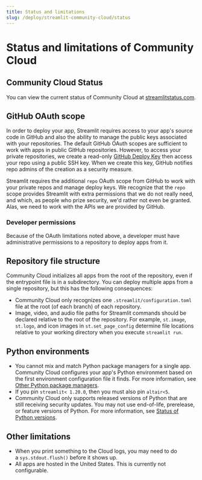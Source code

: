 ```yaml
---
title: Status and limitations
slug: /deploy/streamlit-community-cloud/status
---
```


# Status and limitations of Community Cloud

## Community Cloud Status

You can view the current status of Community Cloud at [streamlitstatus.com](https://www.streamlitstatus.com/).

## GitHub OAuth scope

In order to deploy your app, Streamlit requires access to your app's source code in GitHub and also the ability to manage the public keys associated with your repositories. The default GitHub OAuth scopes are sufficient to work with apps in public GitHub repositories. However, to access your private repositories, we create a read-only [GitHub Deploy Key](https://docs.github.com/en/free-pro-team@latest/developers/overview/managing-deploy-keys#deploy-keys) then access your repo using a public SSH key. When we create this key, GitHub notifies repo admins of the creation as a security measure.

Streamlit requires the additional `repo` OAuth scope from GitHub to work with your private repos and manage deploy keys. We recognize that the `repo` scope provides Streamlit with extra permissions that we do not really need, and which, as people who prize security, we'd rather not even be granted. Alas, we need to work with the APIs we are provided by GitHub.

### Developer permissions

Because of the OAuth limitations noted above, a developer must have administrative permissions to a repository to deploy apps from it.

## Repository file structure

Community Cloud initializes all apps from the root of the repository, even if the entrypoint file is in a subdirectory. You can deploy multiple apps from a single repository, but this has the following consequences:

- Community Cloud only recognizes one `.streamlit/configuration.toml` file at the root (of each branch) of each repository.
- Image, video, and audio file paths for Streamlit commands should be declared relative to the root of the repository. For example, `st.image`, `st.logo`, and icon images in `st.set_page_config` determine file locations relative to your working directory when you execute `streamlit run`.

## Python environments

- You cannot mix and match Python package managers for a single app. Community Cloud configures your app's Python environment based on the first environment configuration file it finds. For more information, see [Other Python package managers](/deploy/streamlit-community-cloud/deploy-your-app/app-dependencies#other-python-package-managers).
- If you pin `streamlit< 1.20.0`, then you must also pin `altair<5`.
- Community Cloud only supports released versions of Python that are still receiving security updates. You may not use end-of-life, prerelease, or feature versions of Python. For more information, see [Status of Python versions](https://devguide.python.org/versions/).

## Other limitations

- When you print something to the Cloud logs, you may need to do a `sys.stdout.flush()` before it shows up.
- All apps are hosted in the United States. This is currently not configurable.
